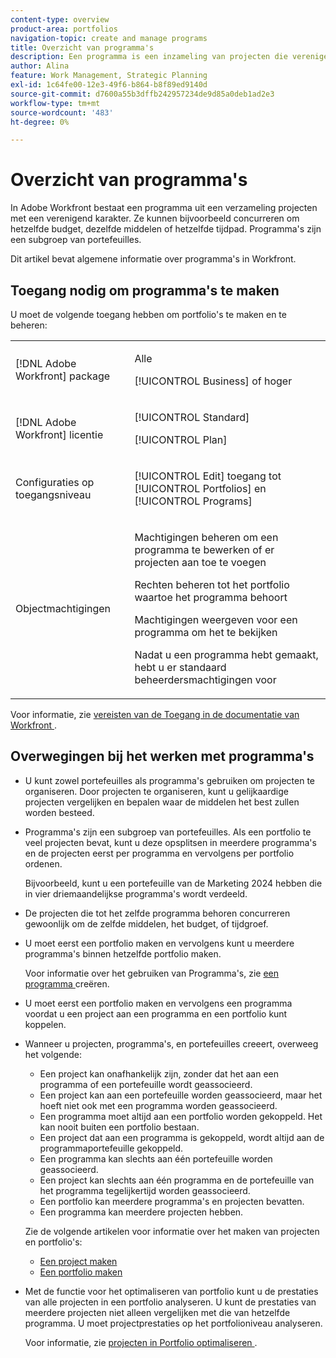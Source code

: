 ```yaml
---
content-type: overview
product-area: portfolios
navigation-topic: create and manage programs
title: Overzicht van programma's
description: Een programma is een inzameling van projecten die verenigende kenmerken hebben. Deze projecten concurreren doorgaans met dezelfde middelen, hetzelfde budget of dezelfde tijd. Programma's zijn een subgroep van portefeuilles. U kunt projecten aan programma's associëren alvorens zij aan een portefeuille worden toegevoegd.
author: Alina
feature: Work Management, Strategic Planning
exl-id: 1c64fe00-12e3-49f6-b864-b8f89ed9140d
source-git-commit: d7600a55b3dffb242957234de9d85a0deb1ad2e3
workflow-type: tm+mt
source-wordcount: '483'
ht-degree: 0%

---
```


# Overzicht van programma&#39;s

<!-- Audited: 08/2025 -->

In Adobe Workfront bestaat een programma uit een verzameling projecten met een verenigend karakter. Ze kunnen bijvoorbeeld concurreren om hetzelfde budget, dezelfde middelen of hetzelfde tijdpad. Programma&#39;s zijn een subgroep van portefeuilles.

Dit artikel bevat algemene informatie over programma&#39;s in Workfront.


## Toegang nodig om programma&#39;s te maken

<!--leave the table uncollapsed as this article is about access-->

U moet de volgende toegang hebben om portfolio&#39;s te maken en te beheren:

<table style="table-layout:auto"> 
 <col> 
 <col> 
 <tbody> 
  <tr> 
   <td role="rowheader">[!DNL Adobe Workfront] package</td> 
   <td> <p>Alle</p>
   <p>[!UICONTROL Business] of hoger</p> </td> 
  </tr> 
  <tr> 
   <td role="rowheader">[!DNL Adobe Workfront] licentie</td> 
   <td> <p>[!UICONTROL Standard]</p>
   <p>[!UICONTROL Plan]</p> </td> 
  </tr> 
  <tr> 
   <td role="rowheader">Configuraties op toegangsniveau</td> 
   <td> <p>[!UICONTROL Edit] toegang tot [!UICONTROL Portfolios] en [!UICONTROL Programs]</p>  </td> 
  </tr> 
  <tr> 
   <td role="rowheader">Objectmachtigingen</td> 
   <td> <p>Machtigingen beheren om een programma te bewerken of er projecten aan toe te voegen</p>
   <p>Rechten beheren tot het portfolio waartoe het programma behoort </p>
   <p>Machtigingen weergeven voor een programma om het te bekijken</p>
   <p>Nadat u een programma hebt gemaakt, hebt u er standaard beheerdersmachtigingen voor</p> 
    </td> 
  </tr> 
 </tbody> 
</table>

Voor informatie, zie [ vereisten van de Toegang in de documentatie van Workfront ](/help/quicksilver/administration-and-setup/add-users/access-levels-and-object-permissions/access-level-requirements-in-documentation.md).

<!--Old:
<table style="table-layout:auto"> 
 <col> 
 <col> 
 <tbody> 
  <tr> 
   <td role="rowheader">[!DNL Adobe Workfront] plan</td> 
   <td> <p>New: Any</p>
   <p>Current: [!UICONTROL Business] or higher</p> </td> 
  </tr> 
  <tr> 
   <td role="rowheader">[!DNL Adobe Workfront] license</td> 
   <td> <p>New: [!UICONTROL Standard]</p>
   <p>Current: [!UICONTROL Plan] </p> </td> 
  </tr> 
  <tr> 
   <td role="rowheader">Access level configurations</td> 
   <td> <p>[!UICONTROL Edit] access to Portfolios and Programs</p>  </td> 
  </tr> 
  <tr> 
   <td role="rowheader">Object permissions</td> 
   <td> <p>Manage permissions to edit a program or add projects to it</p>
   <p>Manage permissions to the portfolio that the program belongs to </p>
   <p>View permissions to a program to view it</p>
   <p>After you create a program, you have Manage permissions to it, by default</p> 
    </td> 
  </tr> 
 </tbody> 
</table>-->


## Overwegingen bij het werken met programma&#39;s

* U kunt zowel portefeuilles als programma&#39;s gebruiken om projecten te organiseren. Door projecten te organiseren, kunt u gelijkaardige projecten vergelijken en bepalen waar de middelen het best zullen worden besteed.

* Programma&#39;s zijn een subgroep van portefeuilles. Als een portfolio te veel projecten bevat, kunt u deze opsplitsen in meerdere programma&#39;s en de projecten eerst per programma en vervolgens per portfolio ordenen.

  Bijvoorbeeld, kunt u een portefeuille van de Marketing 2024 hebben die in vier driemaandelijkse programma&#39;s wordt verdeeld.

* De projecten die tot het zelfde programma behoren concurreren gewoonlijk om de zelfde middelen, het budget, of tijdgroef.

* U moet eerst een portfolio maken en vervolgens kunt u meerdere programma&#39;s binnen hetzelfde portfolio maken.

  Voor informatie over het gebruiken van Programma&#39;s, zie [ een programma ](../../../manage-work/portfolios/create-and-manage-programs/create-program.md) creëren.

* U moet eerst een portfolio maken en vervolgens een programma voordat u een project aan een programma en een portfolio kunt koppelen.

* Wanneer u projecten, programma&#39;s, en portefeuilles creeert, overweeg het volgende:

   * Een project kan onafhankelijk zijn, zonder dat het aan een programma of een portefeuille wordt geassocieerd.
   * Een project kan aan een portefeuille worden geassocieerd, maar het hoeft niet ook met een programma worden geassocieerd.
   * Een programma moet altijd aan een portfolio worden gekoppeld. Het kan nooit buiten een portfolio bestaan.
   * Een project dat aan een programma is gekoppeld, wordt altijd aan de programmaportefeuille gekoppeld.
   * Een programma kan slechts aan één portefeuille worden geassocieerd.
   * Een project kan slechts aan één programma en de portefeuille van het programma tegelijkertijd worden geassocieerd.
   * Een portfolio kan meerdere programma&#39;s en projecten bevatten.
   * Een programma kan meerdere projecten hebben.

  Zie de volgende artikelen voor informatie over het maken van projecten en portfolio&#39;s:
   * [Een project maken](/help/quicksilver/manage-work/projects/create-projects/create-project.md)
   * [Een portfolio maken](/help/quicksilver/manage-work/portfolios/create-and-manage-portfolios/create-portfolios.md)


* Met de functie voor het optimaliseren van portfolio kunt u de prestaties van alle projecten in een portfolio analyseren. U kunt de prestaties van meerdere projecten niet alleen vergelijken met die van hetzelfde programma. U moet projectprestaties op het portfolioniveau analyseren.

  Voor informatie, zie [ projecten in Portfolio optimaliseren ](/help/quicksilver/manage-work/portfolios/portfolio-optimizer/optimize-projects-in-portfolio-optimizer.md).
